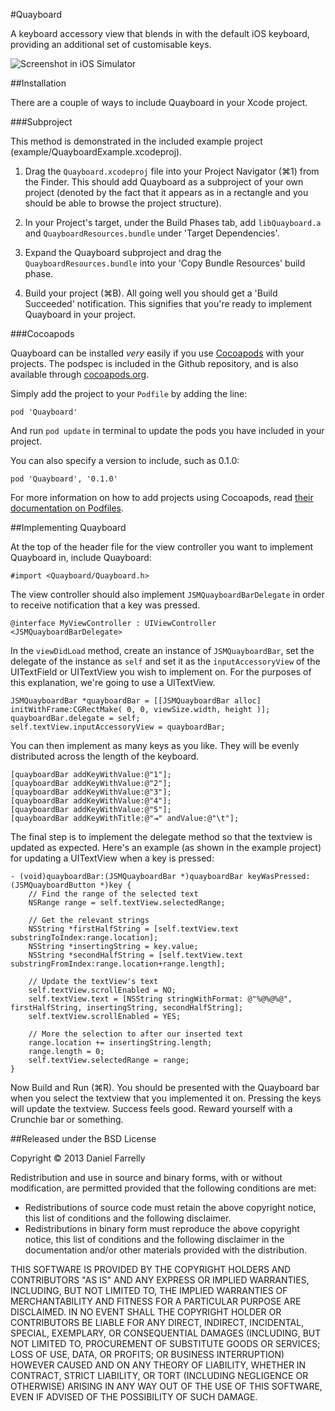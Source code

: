 #Quayboard

A keyboard accessory view that blends in with the default iOS keyboard, providing an additional set of customisable keys.

![Screenshot in iOS Simulator](https://raw.github.com/jellybeansoup/ios-quayboard/master/example/screenshot.png)

##Installation

There are a couple of ways to include Quayboard in your Xcode project.

###Subproject

This method is demonstrated in the included example project (example/QuayboardExample.xcodeproj).

1. Drag the `Quayboard.xcodeproj` file into your Project Navigator (⌘1) from the Finder. This should add Quayboard as a subproject of your own project (denoted by the fact that it appears as in a rectangle and you should be able to browse the project structure).

2. In your Project's target, under the Build Phases tab, add `libQuayboard.a` and `QuayboardResources.bundle` under 'Target Dependencies'.

3. Expand the Quayboard subproject and drag the `QuayboardResources.bundle` into your 'Copy Bundle Resources' build phase.

4. Build your project (⌘B). All going well you should get a 'Build Succeeded' notification. This signifies that you're ready to implement Quayboard in your project.

###Cocoapods

Quayboard can be installed *very* easily if you use [Cocoapods](http://cocoapods.org) with your projects. The podspec is included in the Github repository, and is also available through [cocoapods.org](http://cocoapods.org/?q=quayboard).

Simply add the project to your `Podfile` by adding the line:

``` 
pod 'Quayboard'
```

And run `pod update` in terminal to update the pods you have included in your project.

You can also specify a version to include, such as 0.1.0:

``` 
pod 'Quayboard', '0.1.0'
```

For more information on how to add projects using Cocoapods, read [their documentation on Podfiles](http://docs.cocoapods.org/podfile.html).

##Implementing Quayboard

At the top of the header file for the view controller you want to implement Quayboard in, include Quayboard:

```objc
#import <Quayboard/Quayboard.h>
```

The view controller should also implement `JSMQuayboardBarDelegate` in order to receive notification that a key was pressed.

```objc
@interface MyViewController : UIViewController <JSMQuayboardBarDelegate>
```

In the `viewDidLoad` method, create an instance of `JSMQuayboardBar`, set the delegate of the instance as `self` and set it as the `inputAccessoryView` of the UITextField or UITextView you wish to implement on. For the purposes of this explanation, we're going to use a UITextView.

```objc
JSMQuayboardBar *quayboardBar = [[JSMQuayboardBar alloc] initWithFrame:CGRectMake( 0, 0, viewSize.width, height )];
quayboardBar.delegate = self;
self.textView.inputAccessoryView = quayboardBar;
```

You can then implement as many keys as you like. They will be evenly distributed across the length of the keyboard.

```objc
[quayboardBar addKeyWithValue:@"1"];
[quayboardBar addKeyWithValue:@"2"];
[quayboardBar addKeyWithValue:@"3"];
[quayboardBar addKeyWithValue:@"4"];
[quayboardBar addKeyWithValue:@"5"];
[quayboardBar addKeyWithTitle:@"⇥" andValue:@"\t"];
```

The final step is to implement the delegate method so that the textview is updated as expected. Here's an example (as shown in the example project) for updating a UITextView when a key is pressed:

```objc
- (void)quayboardBar:(JSMQuayboardBar *)quayboardBar keyWasPressed:(JSMQuayboardButton *)key {
	// Find the range of the selected text
	NSRange range = self.textView.selectedRange;
	
	// Get the relevant strings
	NSString *firstHalfString = [self.textView.text substringToIndex:range.location];
	NSString *insertingString = key.value;
	NSString *secondHalfString = [self.textView.text substringFromIndex:range.location+range.length];
	
	// Update the textView's text
	self.textView.scrollEnabled = NO;
	self.textView.text = [NSString stringWithFormat: @"%@%@%@", firstHalfString, insertingString, secondHalfString];
	self.textView.scrollEnabled = YES;
	
	// More the selection to after our inserted text
	range.location += insertingString.length;
	range.length = 0;
	self.textView.selectedRange = range;
}
```

Now Build and Run (⌘R). You should be presented with the Quayboard bar when you select the textview that you implemented it on. Pressing the keys will update the textview. Success feels good. Reward yourself with a Crunchie bar or something.

##Released under the BSD License

Copyright © 2013 Daniel Farrelly

Redistribution and use in source and binary forms, with or without modification,
are permitted provided that the following conditions are met:

*	Redistributions of source code must retain the above copyright notice, this list
	of conditions and the following disclaimer.
*	Redistributions in binary form must reproduce the above copyright notice, this
	list of conditions and the following disclaimer in the documentation and/or
	other materials provided with the distribution.

THIS SOFTWARE IS PROVIDED BY THE COPYRIGHT HOLDERS AND CONTRIBUTORS "AS IS" AND 
ANY EXPRESS OR IMPLIED WARRANTIES, INCLUDING, BUT NOT LIMITED TO, THE IMPLIED
WARRANTIES OF MERCHANTABILITY AND FITNESS FOR A PARTICULAR PURPOSE ARE DISCLAIMED.
IN NO EVENT SHALL THE COPYRIGHT HOLDER OR CONTRIBUTORS BE LIABLE FOR ANY DIRECT,
INDIRECT, INCIDENTAL, SPECIAL, EXEMPLARY, OR CONSEQUENTIAL DAMAGES (INCLUDING,
BUT NOT LIMITED TO, PROCUREMENT OF SUBSTITUTE GOODS OR SERVICES; LOSS OF USE,
DATA, OR PROFITS; OR BUSINESS INTERRUPTION) HOWEVER CAUSED AND ON ANY THEORY OF
LIABILITY, WHETHER IN CONTRACT, STRICT LIABILITY, OR TORT (INCLUDING NEGLIGENCE
OR OTHERWISE) ARISING IN ANY WAY OUT OF THE USE OF THIS SOFTWARE, EVEN IF
ADVISED OF THE POSSIBILITY OF SUCH DAMAGE.